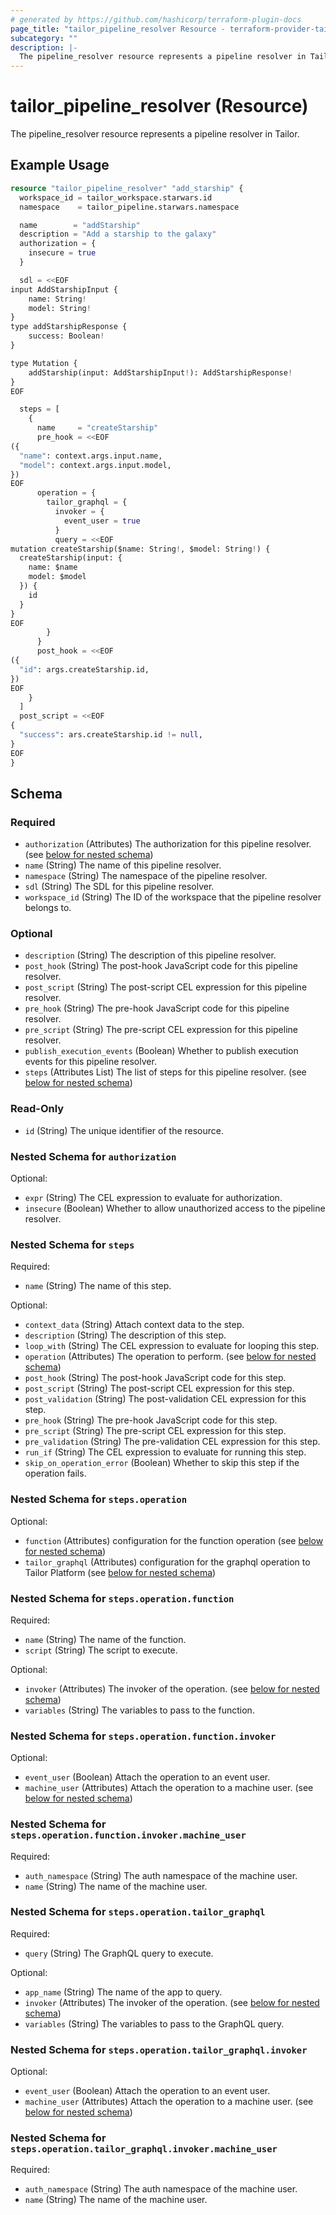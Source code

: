```yaml
---
# generated by https://github.com/hashicorp/terraform-plugin-docs
page_title: "tailor_pipeline_resolver Resource - terraform-provider-tailor"
subcategory: ""
description: |-
  The pipeline_resolver resource represents a pipeline resolver in Tailor.
---
```


# tailor_pipeline_resolver (Resource)

The pipeline_resolver resource represents a pipeline resolver in Tailor.

## Example Usage

```terraform
resource "tailor_pipeline_resolver" "add_starship" {
  workspace_id = tailor_workspace.starwars.id
  namespace    = tailor_pipeline.starwars.namespace

  name        = "addStarship"
  description = "Add a starship to the galaxy"
  authorization = {
    insecure = true
  }

  sdl = <<EOF
input AddStarshipInput {
    name: String!
    model: String!
}
type addStarshipResponse {
    success: Boolean!
}

type Mutation {
    addStarship(input: AddStarshipInput!): AddStarshipResponse!
}
EOF

  steps = [
    {
      name     = "createStarship"
      pre_hook = <<EOF
({
  "name": context.args.input.name,
  "model": context.args.input.model,
})
EOF
      operation = {
        tailor_graphql = {
          invoker = {
            event_user = true
          }
          query = <<EOF
mutation createStarship($name: String!, $model: String!) {
  createStarship(input: {
    name: $name
    model: $model
  }) {
    id
  }
}
EOF
        }
      }
      post_hook = <<EOF
({
  "id": args.createStarship.id,
})
EOF
    }
  ]
  post_script = <<EOF
{
  "success": ars.createStarship.id != null,
}
EOF
}
```

<!-- schema generated by tfplugindocs -->
## Schema

### Required

- `authorization` (Attributes) The authorization for this pipeline resolver. (see [below for nested schema](#nestedatt--authorization))
- `name` (String) The name of this pipeline resolver.
- `namespace` (String) The namespace of the pipeline resolver.
- `sdl` (String) The SDL for this pipeline resolver.
- `workspace_id` (String) The ID of the workspace that the pipeline resolver belongs to.

### Optional

- `description` (String) The description of this pipeline resolver.
- `post_hook` (String) The post-hook JavaScript code for this pipeline resolver.
- `post_script` (String) The post-script CEL expression for this pipeline resolver.
- `pre_hook` (String) The pre-hook JavaScript code for this pipeline resolver.
- `pre_script` (String) The pre-script CEL expression for this pipeline resolver.
- `publish_execution_events` (Boolean) Whether to publish execution events for this pipeline resolver.
- `steps` (Attributes List) The list of steps for this pipeline resolver. (see [below for nested schema](#nestedatt--steps))

### Read-Only

- `id` (String) The unique identifier of the resource.

<a id="nestedatt--authorization"></a>
### Nested Schema for `authorization`

Optional:

- `expr` (String) The CEL expression to evaluate for authorization.
- `insecure` (Boolean) Whether to allow unauthorized access to the pipeline resolver.


<a id="nestedatt--steps"></a>
### Nested Schema for `steps`

Required:

- `name` (String) The name of this step.

Optional:

- `context_data` (String) Attach context data to the step.
- `description` (String) The description of this step.
- `loop_with` (String) The CEL expression to evaluate for looping this step.
- `operation` (Attributes) The operation to perform. (see [below for nested schema](#nestedatt--steps--operation))
- `post_hook` (String) The post-hook JavaScript code for this step.
- `post_script` (String) The post-script CEL expression for this step.
- `post_validation` (String) The post-validation CEL expression for this step.
- `pre_hook` (String) The pre-hook JavaScript code for this step.
- `pre_script` (String) The pre-script CEL expression for this step.
- `pre_validation` (String) The pre-validation CEL expression for this step.
- `run_if` (String) The CEL expression to evaluate for running this step.
- `skip_on_operation_error` (Boolean) Whether to skip this step if the operation fails.

<a id="nestedatt--steps--operation"></a>
### Nested Schema for `steps.operation`

Optional:

- `function` (Attributes) configuration for the function operation (see [below for nested schema](#nestedatt--steps--operation--function))
- `tailor_graphql` (Attributes) configuration for the graphql operation to Tailor Platform (see [below for nested schema](#nestedatt--steps--operation--tailor_graphql))

<a id="nestedatt--steps--operation--function"></a>
### Nested Schema for `steps.operation.function`

Required:

- `name` (String) The name of the function.
- `script` (String) The script to execute.

Optional:

- `invoker` (Attributes) The invoker of the operation. (see [below for nested schema](#nestedatt--steps--operation--function--invoker))
- `variables` (String) The variables to pass to the function.

<a id="nestedatt--steps--operation--function--invoker"></a>
### Nested Schema for `steps.operation.function.invoker`

Optional:

- `event_user` (Boolean) Attach the operation to an event user.
- `machine_user` (Attributes) Attach the operation to a machine user. (see [below for nested schema](#nestedatt--steps--operation--function--invoker--machine_user))

<a id="nestedatt--steps--operation--function--invoker--machine_user"></a>
### Nested Schema for `steps.operation.function.invoker.machine_user`

Required:

- `auth_namespace` (String) The auth namespace of the machine user.
- `name` (String) The name of the machine user.




<a id="nestedatt--steps--operation--tailor_graphql"></a>
### Nested Schema for `steps.operation.tailor_graphql`

Required:

- `query` (String) The GraphQL query to execute.

Optional:

- `app_name` (String) The name of the app to query.
- `invoker` (Attributes) The invoker of the operation. (see [below for nested schema](#nestedatt--steps--operation--tailor_graphql--invoker))
- `variables` (String) The variables to pass to the GraphQL query.

<a id="nestedatt--steps--operation--tailor_graphql--invoker"></a>
### Nested Schema for `steps.operation.tailor_graphql.invoker`

Optional:

- `event_user` (Boolean) Attach the operation to an event user.
- `machine_user` (Attributes) Attach the operation to a machine user. (see [below for nested schema](#nestedatt--steps--operation--tailor_graphql--invoker--machine_user))

<a id="nestedatt--steps--operation--tailor_graphql--invoker--machine_user"></a>
### Nested Schema for `steps.operation.tailor_graphql.invoker.machine_user`

Required:

- `auth_namespace` (String) The auth namespace of the machine user.
- `name` (String) The name of the machine user.
